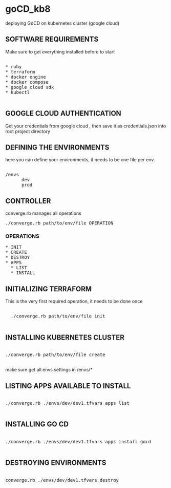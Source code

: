 # goCD_kb8

deploying GoCD on kubernetes cluster (google cloud)

## SOFTWARE REQUIREMENTS

Make sure to get everything installed before to start
<pre>

* ruby
* terraform
* docker engine
* docker compose
* google cloud sdk
* kubectl

</pre>

## GOOGLE CLOUD AUTHENTICATION

Get your credentials from google cloud , then save it as credentials.json into root project directory

## DEFINING THE ENVIRONMENTS
here you can define your environments, it needs to be one file per env.

<pre>

/envs
      dev
      prod
</pre>


## CONTROLLER

converge.rb manages all operations

<pre>
./converge.rb path/to/env/file OPERATION
</pre>

### OPERATIONS
<pre>
* INIT
* CREATE
* DESTROY
* APPS
  * LIST
  * INSTALL
</pre>
## INITIALIZING TERRAFORM
This is the very first required operation, it needs to be done  once  
<pre>

  ./converge.rb path/to/env/file init

</pre>
## INSTALLING KUBERNETES CLUSTER

<pre>

./converge.rb path/to/env/file create

</pre>
make sure get all envs settings in /envs/*

## LISTING APPS AVAILABLE TO INSTALL
<pre>

./converge.rb ./envs/dev/dev1.tfvars apps list

</pre>
## INSTALLING  GO CD
<pre>

./converge.rb ./envs/dev/dev1.tfvars apps install gocd

</pre>

## DESTROYING ENVIRONMENTS
<pre>

converge.rb ./envs/dev/dev1.tfvars destroy

</pre>
